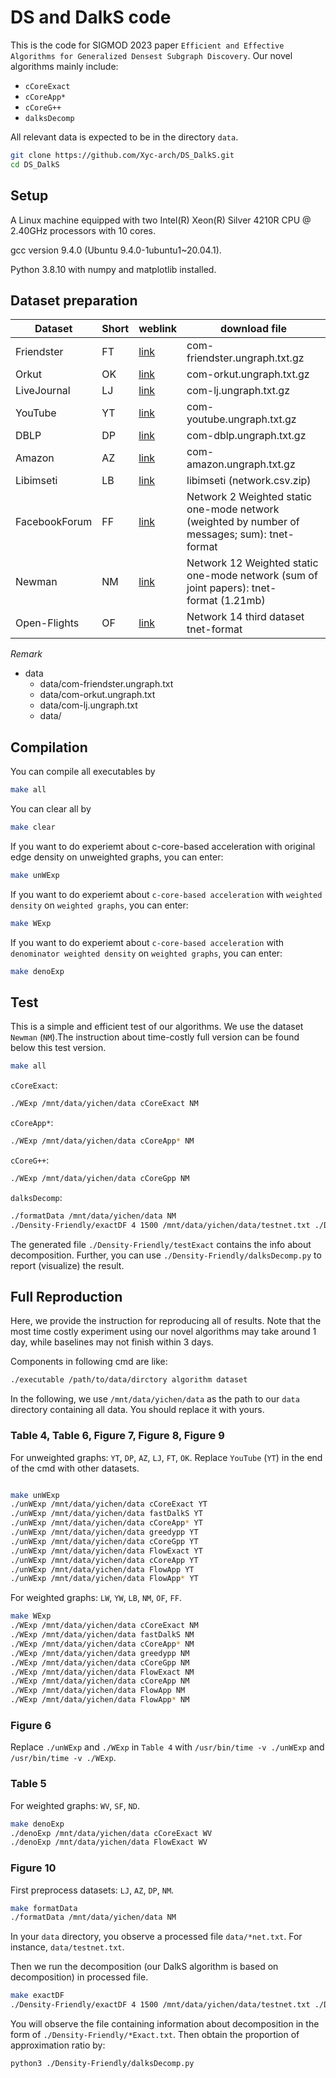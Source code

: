 # DS and DalkS code

This is the code for SIGMOD 2023 paper `Efficient and Effective Algorithms for Generalized Densest Subgraph Discovery`. Our novel algorithms mainly include:

- `cCoreExact`
- `cCoreApp*`
- `cCoreG++`
- `dalksDecomp`

All relevant data is expected to be in the directory `data`.

```sh
git clone https://github.com/Xyc-arch/DS_DalkS.git
cd DS_DalkS
```

## Setup

A Linux machine equipped with two Intel(R) Xeon(R) Silver 4210R CPU @ 2.40GHz processors with 10 cores.

gcc version 9.4.0 (Ubuntu 9.4.0-1ubuntu1~20.04.1).

Python 3.8.10 with numpy and matplotlib installed.


## Dataset preparation

|  Dataset  |  Short  |  weblink  |  download file  | 
| --------- | ------- | --------- | --------------- | 
| Friendster | FT | [link](https://snap.stanford.edu/data/com-Friendster.html) | com-friendster.ungraph.txt.gz | 
| Orkut | OK | [link](https://snap.stanford.edu/data/com-Orkut.html) | com-orkut.ungraph.txt.gz |
| LiveJournal | LJ | [link](https://snap.stanford.edu/data/com-LiveJournal.html) | com-lj.ungraph.txt.gz |
| YouTube | YT | [link](https://snap.stanford.edu/data/com-Youtube.html) | com-youtube.ungraph.txt.gz |
| DBLP | DP | [link](https://snap.stanford.edu/data/com-DBLP.html) | com-dblp.ungraph.txt.gz |
| Amazon | AZ | [link](https://snap.stanford.edu/data/com-Amazon.html) | com-amazon.ungraph.txt.gz |
| Libimseti | LB | [link](https://networks.skewed.de/net/libimseti) | libimseti (network.csv.zip) |
| FacebookForum | FF | [link](https://toreopsahl.com/datasets/) | Network 2 Weighted static one-mode network (weighted by number of messages; sum): tnet-format |
| Newman | NM | [link](https://toreopsahl.com/datasets/) | Network 12 Weighted static one-mode network (sum of joint papers): tnet-format (1.21mb) |
| Open-Flights| OF | [link](https://toreopsahl.com/datasets/) | Network 14 third dataset tnet-format |


*Remark*


 * data
    * data/com-friendster.ungraph.txt
    * data/com-orkut.ungraph.txt
    * data/com-lj.ungraph.txt
    * data/


## Compilation

You can compile all executables by

```sh
make all
```

You can clear all by

```sh
make clear
```

If you want to do experiemt about c-core-based acceleration with original edge density on unweighted graphs, you can enter:

```sh
make unWExp
```

If you want to do experiemt about `c-core-based acceleration` with `weighted density` on `weighted graphs`, you can enter:

```sh
make WExp
```

If you want to do experiemt about `c-core-based acceleration` with `denominator weighted density` on `weighted graphs`, you can enter:

```sh
make denoExp
```

## Test 

This is a simple and efficient test of our algorithms. We use the dataset `Newman` (`NM`).The instruction about time-costly full version can be found below this test version.

```sh
make all
```

`cCoreExact`:

```sh
./WExp /mnt/data/yichen/data cCoreExact NM
```

`cCoreApp*`:

```sh
./WExp /mnt/data/yichen/data cCoreApp* NM
```

`cCoreG++`:

```sh
./WExp /mnt/data/yichen/data cCoreGpp NM
```

`dalksDecomp`:

```sh
./formatData /mnt/data/yichen/data NM
./Density-Friendly/exactDF 4 1500 /mnt/data/yichen/data/testnet.txt ./Density-Friendly/rates.txt ./Density-Friendly/pavafit.txt ./Density-Friendly/cuts.txt ./Density-Friendly/testExact.txt
```

The generated file `./Density-Friendly/testExact` contains the info about decomposition. Further, you can use `./Density-Friendly/dalksDecomp.py` to report (visualize) the result.


## Full Reproduction

Here, we provide the instruction for reproducing all of results. Note that the most time costly experiment using our novel algorithms may take around 1 day, while baselines may not finish within 3 days.

Components in following cmd are like:

```sh
./executable /path/to/data/dirctory algorithm dataset
```
In the following, we use `/mnt/data/yichen/data` as the path to our `data` directory containing all data. You should replace it with yours.


### Table 4, Table 6, Figure 7, Figure 8, Figure 9

For unweighted graphs: `YT`, `DP`, `AZ`, `LJ`, `FT`, `OK`. Replace `YouTube` (`YT`) in the end of the cmd with other datasets.
```sh

make unWExp
./unWExp /mnt/data/yichen/data cCoreExact YT
./unWExp /mnt/data/yichen/data fastDalkS YT
./unWExp /mnt/data/yichen/data cCoreApp* YT
./unWExp /mnt/data/yichen/data greedypp YT
./unWExp /mnt/data/yichen/data cCoreGpp YT
./unWExp /mnt/data/yichen/data FlowExact YT
./unWExp /mnt/data/yichen/data cCoreApp YT
./unWExp /mnt/data/yichen/data FlowApp YT
./unWExp /mnt/data/yichen/data FlowApp* YT
```

For weighted graphs: `LW`, `YW`, `LB`, `NM`, `OF`, `FF`.

```sh
make WExp
./WExp /mnt/data/yichen/data cCoreExact NM
./WExp /mnt/data/yichen/data fastDalkS NM
./WExp /mnt/data/yichen/data cCoreApp* NM
./WExp /mnt/data/yichen/data greedypp NM
./WExp /mnt/data/yichen/data cCoreGpp NM
./WExp /mnt/data/yichen/data FlowExact NM
./WExp /mnt/data/yichen/data cCoreApp NM
./WExp /mnt/data/yichen/data FlowApp NM
./WExp /mnt/data/yichen/data FlowApp* NM
```


### Figure 6

Replace `./unWExp` and `./WExp` in `Table 4` with `/usr/bin/time -v ./unWExp` and `/usr/bin/time -v ./WExp`.


### Table 5

For weighted graphs: `WV`, `SF`, `ND`.

```sh
make denoExp
./denoExp /mnt/data/yichen/data cCoreExact WV
./denoExp /mnt/data/yichen/data FlowExact WV
```


### Figure 10

First preprocess datasets: `LJ`, `AZ`, `DP`, `NM`.

```sh
make formatData
./formatData /mnt/data/yichen/data NM
```

In your `data` directory, you observe a processed file `data/*net.txt`. For instance, `data/testnet.txt`.

Then we run the decomposition (our DalkS algorithm is based on decomposition) in processed file.

```sh
make exactDF
./Density-Friendly/exactDF 4 1500 /mnt/data/yichen/data/testnet.txt ./Density-Friendly/rates.txt ./Density-Friendly/pavafit.txt ./Density-Friendly/cuts.txt ./Density-Friendly/testExact.txt
```

You will observe the file containing information about decomposition in the form of `./Density-Friendly/*Exact.txt`. Then obtain the proportion of approximation ratio by:

```sh
python3 ./Density-Friendly/dalksDecomp.py
```




